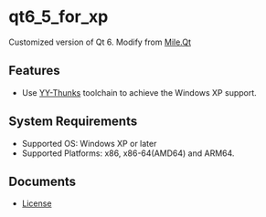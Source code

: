 ﻿# qt6_5_for_xp

Customized version of Qt 6.
Modify from [Mile.Qt](https://github.com/ProjectMile/Mile.Qt)

## Features
- Use [YY-Thunks](https://github.com/Chuyu-Team/YY-Thunks) toolchain to achieve
  the Windows XP support.

## System Requirements

- Supported OS: Windows XP or later
- Supported Platforms: x86, x86-64(AMD64) and ARM64.

## Documents

- [License](License.md)